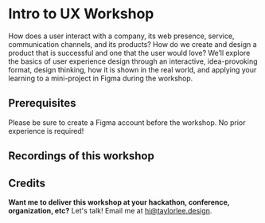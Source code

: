 # Intro to UX Workshop 

How does a user interact with a company, its web presence, service, communication channels, and its products? How do we create and design a product that is successful and one that the user would love? We’ll explore the basics of user experience design through an interactive, idea-provoking format, design thinking, how it is shown in the real world, and applying your learning to a mini-project in Figma during the workshop. 

## Prerequisites 

Please be sure to create a Figma account before the workshop. No prior experience is required! 

## Recordings of this workshop

## Credits

**Want me to deliver this workshop at your hackathon, conference, organization, etc?** Let's talk! Email me at hi@taylorlee.design.
